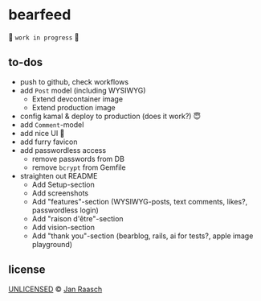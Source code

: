 # bearfeed

🚧 `work in progress` 🚧

## to-dos

* push to github, check workflows
* add `Post` model (including WYSIWYG)
  * Extend devcontainer image
  * Extend production image
* config kamal & deploy to production (does it work?) 😇
* add `Comment`-model
* add nice UI 🤩
* add furry favicon
* add passwordless access
  * remove passwords from DB
  * remove `bcrypt` from Gemfile
* straighten out README
   * Add Setup-section
   * Add screenshots
   * Add "features"-section (WYSIWYG-posts, text comments, likes?, passwordless login)
   * Add "raison d'être"-section
   * Add vision-section
   * Add "thank you"-section (bearblog, rails, ai for tests?, apple image playground)

## license

[UNLICENSED](https://choosealicense.com/no-permission/) © [Jan Raasch](https://www.janraasch.com)

